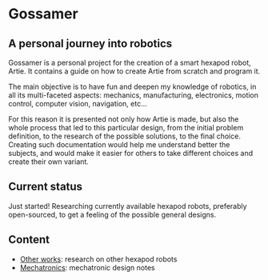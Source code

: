 # Gossamer

## A personal journey into robotics

Gossamer is a personal project for the creation of a smart hexapod robot, Artie.
It contains a guide on how to create Artie from scratch and program it.

The main objective is to have fun and deepen my knowledge of robotics, in all its multi-faceted aspects: mechanics, manufacturing, electronics, motion control, computer vision, navigation, etc...

For this reason it is presented not only how Artie is made, but also the whole process that led to this particular design, from the initial problem definition, to the research of the possible solutions, to the final choice.
Creating such documentation would help me understand better the subjects, and would make it easier for others to take different choices and create their own variant.

## Current status

Just started!
Researching currently available hexapod robots, preferably open-sourced, to get a feeling of the possible general designs.

## Content

- [Other works](/docs/Other-works.md): research on other hexapod robots
- [Mechatronics](/docs/Mechatronics.md): mechatronic design notes